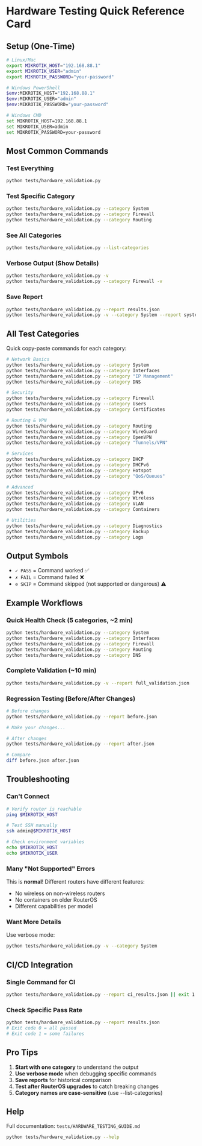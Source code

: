 # Hardware Testing Quick Reference Card

## Setup (One-Time)

```bash
# Linux/Mac
export MIKROTIK_HOST="192.168.88.1"
export MIKROTIK_USER="admin"
export MIKROTIK_PASSWORD="your-password"

# Windows PowerShell
$env:MIKROTIK_HOST="192.168.88.1"
$env:MIKROTIK_USER="admin"
$env:MIKROTIK_PASSWORD="your-password"

# Windows CMD
set MIKROTIK_HOST=192.168.88.1
set MIKROTIK_USER=admin
set MIKROTIK_PASSWORD=your-password
```

## Most Common Commands

### Test Everything
```bash
python tests/hardware_validation.py
```

### Test Specific Category
```bash
python tests/hardware_validation.py --category System
python tests/hardware_validation.py --category Firewall
python tests/hardware_validation.py --category Routing
```

### See All Categories
```bash
python tests/hardware_validation.py --list-categories
```

### Verbose Output (Show Details)
```bash
python tests/hardware_validation.py -v
python tests/hardware_validation.py --category Firewall -v
```

### Save Report
```bash
python tests/hardware_validation.py --report results.json
python tests/hardware_validation.py -v --category System --report system.json
```

## All Test Categories

Quick copy-paste commands for each category:

```bash
# Network Basics
python tests/hardware_validation.py --category System
python tests/hardware_validation.py --category Interfaces
python tests/hardware_validation.py --category "IP Management"
python tests/hardware_validation.py --category DNS

# Security
python tests/hardware_validation.py --category Firewall
python tests/hardware_validation.py --category Users
python tests/hardware_validation.py --category Certificates

# Routing & VPN
python tests/hardware_validation.py --category Routing
python tests/hardware_validation.py --category WireGuard
python tests/hardware_validation.py --category OpenVPN
python tests/hardware_validation.py --category "Tunnels/VPN"

# Services
python tests/hardware_validation.py --category DHCP
python tests/hardware_validation.py --category DHCPv6
python tests/hardware_validation.py --category Hotspot
python tests/hardware_validation.py --category "QoS/Queues"

# Advanced
python tests/hardware_validation.py --category IPv6
python tests/hardware_validation.py --category Wireless
python tests/hardware_validation.py --category VLAN
python tests/hardware_validation.py --category Containers

# Utilities
python tests/hardware_validation.py --category Diagnostics
python tests/hardware_validation.py --category Backup
python tests/hardware_validation.py --category Logs
```

## Output Symbols

- `✓ PASS` = Command worked ✅
- `✗ FAIL` = Command failed ❌
- `⊘ SKIP` = Command skipped (not supported or dangerous) ⚠️

## Example Workflows

### Quick Health Check (5 categories, ~2 min)
```bash
python tests/hardware_validation.py --category System
python tests/hardware_validation.py --category Interfaces
python tests/hardware_validation.py --category Firewall
python tests/hardware_validation.py --category Routing
python tests/hardware_validation.py --category DNS
```

### Complete Validation (~10 min)
```bash
python tests/hardware_validation.py -v --report full_validation.json
```

### Regression Testing (Before/After Changes)
```bash
# Before changes
python tests/hardware_validation.py --report before.json

# Make your changes...

# After changes
python tests/hardware_validation.py --report after.json

# Compare
diff before.json after.json
```

## Troubleshooting

### Can't Connect
```bash
# Verify router is reachable
ping $MIKROTIK_HOST

# Test SSH manually
ssh admin@$MIKROTIK_HOST

# Check environment variables
echo $MIKROTIK_HOST
echo $MIKROTIK_USER
```

### Many "Not Supported" Errors
This is **normal**! Different routers have different features:
- No wireless on non-wireless routers
- No containers on older RouterOS
- Different capabilities per model

### Want More Details
Use verbose mode:
```bash
python tests/hardware_validation.py -v --category System
```

## CI/CD Integration

### Single Command for CI
```bash
python tests/hardware_validation.py --report ci_results.json || exit 1
```

### Check Specific Pass Rate
```bash
python tests/hardware_validation.py --report results.json
# Exit code 0 = all passed
# Exit code 1 = some failures
```

## Pro Tips

1. **Start with one category** to understand the output
2. **Use verbose mode** when debugging specific commands
3. **Save reports** for historical comparison
4. **Test after RouterOS upgrades** to catch breaking changes
5. **Category names are case-sensitive** (use --list-categories)

## Help

Full documentation: `tests/HARDWARE_TESTING_GUIDE.md`

```bash
python tests/hardware_validation.py --help
```

